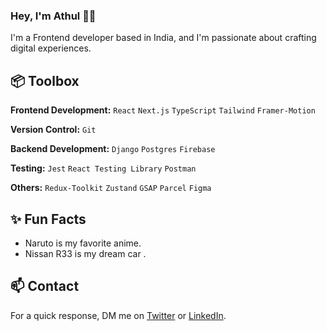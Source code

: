 ### Hey, I'm Athul 👋🏽  

I'm a Frontend developer based in India, and I'm passionate about crafting digital experiences. 


## 📦 Toolbox

**Frontend Development:** `React` `Next.js` `TypeScript` `Tailwind`  `Framer-Motion`
 
**Version Control:** `Git` 

**Backend Development:** `Django` `Postgres` `Firebase` 

**Testing:** `Jest` `React Testing Library`  `Postman` 

**Others:** `Redux-Toolkit` `Zustand` `GSAP` `Parcel` `Figma`
 
## ✨ Fun Facts 

- Naruto is my favorite anime.
- Nissan R33 is my dream car .


## 📫 Contact

 For a quick response, DM me on [Twitter](https://twitter.com/Athul__13) or [LinkedIn](https://www.linkedin.com/in/athulkumarmu/). 
 
